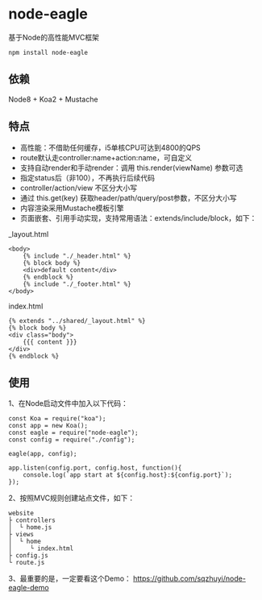 # node-eagle
基于Node的高性能MVC框架

    npm install node-eagle

## 依赖
Node8 + Koa2 + Mustache

## 特点
* 高性能：不借助任何缓存，i5单核CPU可达到4800的QPS
* route默认走controller:name+action:name，可自定义
* 支持自动render和手动render：调用 this.render(viewName) 参数可选
* 指定status后（非100），不再执行后续代码
* controller/action/view 不区分大小写
* 通过 this.get(key) 获取header/path/query/post参数，不区分大小写
* 内容渲染采用Mustache模板引擎
* 页面嵌套、引用手动实现，支持常用语法：extends/include/block，如下：

_layout.html

    <body>
        {% include "./_header.html" %}
        {% block body %}
        <div>default content</div>
        {% endblock %}
        {% include "./_footer.html" %}
    </body>

index.html

    {% extends "../shared/_layout.html" %}
    {% block body %}
    <div class="body">
        {{{ content }}}
    </div>
    {% endblock %}

## 使用
1、在Node启动文件中加入以下代码：

    const Koa = require("koa");
    const app = new Koa();
    const eagle = require("node-eagle");
    const config = require("./config");

    eagle(app, config);

    app.listen(config.port, config.host, function(){
        console.log(`app start at ${config.host}:${config.port}`);
    });

2、按照MVC规则创建站点文件，如下：

    website
    ├ controllers
    │  └ home.js
    ├ views
    │  └ home
    │     └ index.html
    ├ config.js
    └ route.js

3、最重要的是，一定要看这个Demo：
https://github.com/sqzhuyi/node-eagle-demo
